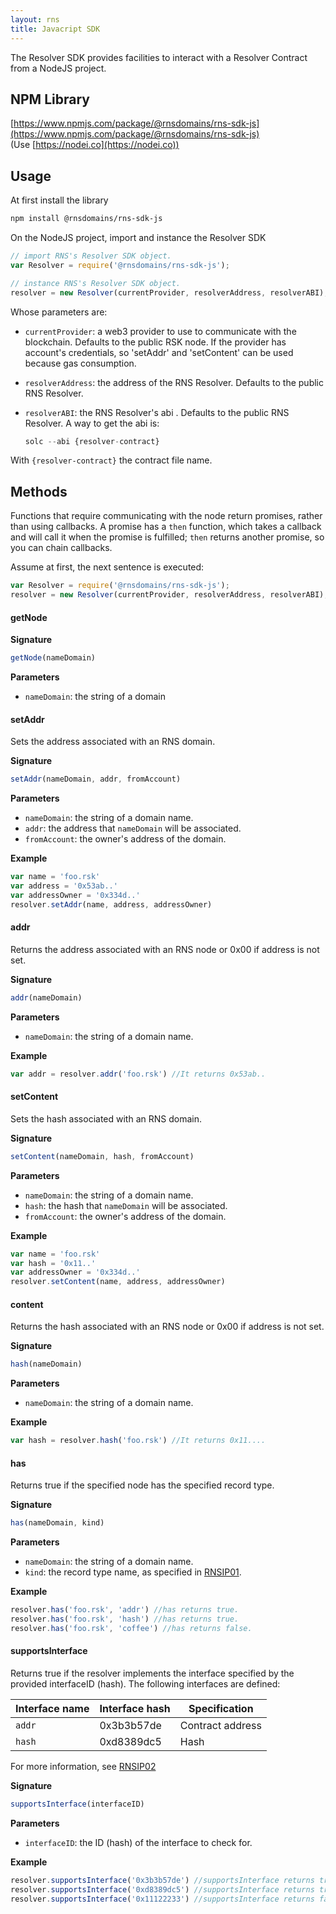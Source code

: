 ```yaml
---
layout: rns
title: Javacript SDK
---
```


The Resolver SDK provides facilities to interact with a Resolver Contract from a NodeJS project.

## NPM Library

[https://www.npmjs.com/package/@rnsdomains/rns-sdk-js](https://www.npmjs.com/package/@rnsdomains/rns-sdk-js)
<br>
(Use [https://nodei.co](https://nodei.co))

## Usage

At first install the library

```bash
npm install @rnsdomains/rns-sdk-js
```

On the NodeJS project, import and instance the Resolver SDK

```js
// import RNS's Resolver SDK object.
var Resolver = require('@rnsdomains/rns-sdk-js');
```

```js
// instance RNS's Resolver SDK object.
resolver = new Resolver(currentProvider, resolverAddress, resolverABI);
```

Whose parameters are:
- `currentProvider`: a web3 provider to use to communicate with the blockchain. Defaults to the public RSK node. If the provider has account's credentials, so 'setAddr' and 'setContent' can be used because gas consumption.
- `resolverAddress`: the address of the RNS Resolver. Defaults to the public RNS Resolver.
- `resolverABI`: the RNS Resolver's abi . Defaults to the public RNS Resolver. A way to get the abi is:

	```js
	solc --abi {resolver-contract}
	```

With `{resolver-contract}` the contract file name.

## Methods

 Functions that require communicating with the node return promises, rather than using callbacks. A promise has a `then` function, which takes a callback and will call it when the promise is fulfilled; `then` returns another promise, so you can chain callbacks.

 Assume at first, the next sentence is executed:

```js
var Resolver = require('@rnsdomains/rns-sdk-js');
resolver = new Resolver(currentProvider, resolverAddress, resolverABI);
```

#### getNode

**Signature**
```js
getNode(nameDomain)
```

**Parameters**
- `nameDomain`: the string of a domain


#### setAddr

Sets the address associated with an RNS domain.

**Signature**
```js
setAddr(nameDomain, addr, fromAccount)
```

**Parameters**
- `nameDomain`: the string of a domain name.
- `addr`: the address that `nameDomain` will be associated.
- `fromAccount`: the owner's address of the domain.

**Example**
```js
var name = 'foo.rsk'
var address = '0x53ab..'
var addressOwner = '0x334d..'
resolver.setAddr(name, address, addressOwner)
```

#### addr

Returns the address associated with an RNS node or 0x00 if address is not set.

**Signature**
```js
addr(nameDomain)
```

**Parameters**
- `nameDomain`: the string of a domain name.

**Example**
```js
var addr = resolver.addr('foo.rsk') //It returns 0x53ab..
```

#### setContent

Sets the hash associated with an RNS domain.

**Signature**
```js
setContent(nameDomain, hash, fromAccount)
```

**Parameters**
- `nameDomain`: the string of a domain name.
- `hash`: the hash that `nameDomain` will be associated.
- `fromAccount`: the owner's address of the domain.

**Example**
```js
var name = 'foo.rsk'
var hash = '0x11..'
var addressOwner = '0x334d..'
resolver.setContent(name, address, addressOwner)
```

#### content

Returns the hash associated with an RNS node or 0x00 if address is not set.

**Signature**
```js
hash(nameDomain)
```

**Parameters**
- `nameDomain`: the string of a domain name.

**Example**
```js
var hash = resolver.hash('foo.rsk') //It returns 0x11....
```

#### has

Returns true if the specified node has the specified record type.

**Signature**
```js
has(nameDomain, kind)
```

**Parameters**
- `nameDomain`: the string of a domain name.
- `kind`: the record type name, as specified in [RNSIP01](https://github.com/rnsdomains/RNSIPs/blob/master/IPs/RNSIP01.md).

**Example**
```js
resolver.has('foo.rsk', 'addr') //has returns true.
resolver.has('foo.rsk', 'hash') //has returns true.
resolver.has('foo.rsk', 'coffee') //has returns false.
```

#### supportsInterface

Returns true if the resolver implements the interface specified by the provided interfaceID (hash). The following interfaces are defined:

| Interface name | Interface hash | Specification |
| --- | --- | --- |
| `addr` | 0x3b3b57de | Contract address |
| `hash` | 0xd8389dc5 | Hash |

For more information, see [RNSIP02](https://github.com/rnsdomains/RNSIPs/blob/master/IPs/RNSIP02.md)

**Signature**
```js
supportsInterface(interfaceID)
```

**Parameters**
- `interfaceID`: the ID (hash) of the interface to check for.

**Example**
```js
resolver.supportsInterface('0x3b3b57de') //supportsInterface returns true.
resolver.supportsInterface('0xd8389dc5') //supportsInterface returns true.
resolver.supportsInterface('0x11122233') //supportsInterface returns false.
```
